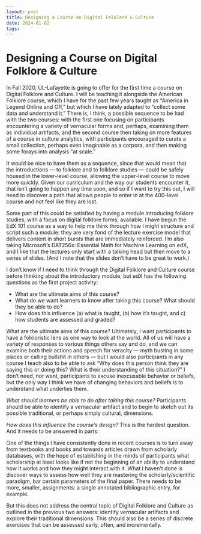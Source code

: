 ```yaml
---
layout: post
title: Designing a Course on Digital Folklore & Culture 
date: 2024-01-02
tags: 
---
```




# Designing a Course on Digital Folklore & Culture

In Fall 2020, UL-Lafayette is going to offer for the first time a course on Digital Folklore and Culture. I will be teaching it alongside the American Folklore course, which I have for the past few years taught as “America in Legend Online and Off,” but which I have lately adapted to “collect some data and understand it.” There is, I think, a possible sequence to be had with the two courses: with the first one focusing on participants encountering a variety of vernacular forms and, perhaps, examining them as individual artifacts, and the second course then taking on more features of a course in culture analytics, with participants encouraged to curate a small collection, perhaps even imaginable as a corpora, and then making some forays into analysis “at scale.”

It would be nice to have them as a sequence, since that would mean that the introductions — to folklore and to folklore studies — could be safely housed in the lower-level course, allowing the upper-level course to move more quickly. Given our curriculum and the way our students encounter it, that isn’t going to happen any time soon, and so if I want to try this out, I will need to discover a path that allows people to enter in at the 400-level course and not feel like they are lost.

Some part of this could be satisfied by having a module introducing folklore studies, with a focus on digital folklore forms, available. I have begun the EdX 101 course as a way to help me think through how I might structure and script such a module: they are very fond of the lecture exercise model that delivers content in short bursts that are immediately reinforced. I’m also taking Microsoft’s DAT256x: Essential Math for Machine Learning on edX, and I like that the lectures only start with a talking head but then move to a series of slides. (And I note that the slides don’t have to be great to work.)

I don’t know if I need to think through the Digital Folklore and Culture course before thinking about the introductory module, but edX has the following questions as the first project activity:

- What are the ultimate aims of this course?
- What do we want learners to know after taking this course? What should they be able to do?
- How does this influence (a) what is taught, (b) how it’s taught, and c) how students are assessed and graded?

What are the ultimate aims of this course? Ultimately, I want participants to have a folkloristic lens as one way to look at the world. All of us will have a variety of responses to various things others say and do, and we can examine both their actions and speech for veracity — myth busting in some places or calling bullshit in others — but I would also participants in any course I teach also to be able to ask “Why does this person think they are saying this or doing this? What is their understanding of this situation?” I don’t need, nor want, participants to excuse inexcusable behavior or beliefs, but the only way I think we have of changing behaviors and beliefs is to understand what underlies them.

*What should learners be able to do after taking this course?* Participants should be able to identify a vernacular artifact and to begin to sketch out its possible traditional, or perhaps simply cultural, dimensions.

*How does this influence the course’s design?* This is the hardest question. And it needs to be answered in parts:

One of the things I have consistently done in recent courses is to turn away from textbooks and books and towards articles drawn from scholarly databases, with the hope of establishing in the minds of participants what scholarship at least looks like if not the beginning of an ability to understand how it works and how they might interact with it. What I haven’t done is discover ways to assess how well they are mastering the scholarly/scientific paradigm, bar certain parameters of the final paper. There needs to be more, smaller, assignments: a single annotated bibliographic entry, for example.

But this does not address the central topic of Digital Folklore and Culture as outlined in the previous two answers: identify vernacular artifacts and explore their traditional dimensions. This should also be a series of discrete exercises that can be assessed early, often, and incrementally.